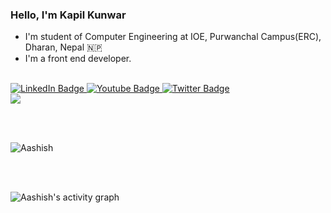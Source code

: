 ### Hello, I'm Kapil Kunwar


- I'm student of Computer Engineering at IOE, Purwanchal Campus(ERC), Dharan, Nepal 🇳🇵
- I'm a front end developer.

<br />
<div id="badges">
  <a href="your-linkedin-URL">
    <img src="https://img.shields.io/badge/LinkedIn-blue?style=for-the-badge&logo=linkedin&logoColor=white" alt="LinkedIn Badge"/>
  </a>
  <a href="your-youtube-URL">
    <img src="https://img.shields.io/badge/YouTube-red?style=for-the-badge&logo=youtube&logoColor=white" alt="Youtube Badge"/>
  </a>
  <a href="your-twitter-URL">
    <img src="https://img.shields.io/badge/Twitter-blue?style=for-the-badge&logo=twitter&logoColor=white" alt="Twitter Badge"/>
  </a>
</div>

 <img align="center" src="https://github-readme-stats.vercel.app/api/top-langs/?username=undef125&layout=compact&langs_count=8&theme=dark" />

<br/><br/>
<p><img align="center" src="https://github-readme-streak-stats.herokuapp.com/?user=undef125&theme=dark" alt="Aashish" /></p>
<br/><br/>

<p><img align="center" src="https://activity-graph.herokuapp.com/graph?username=undef125&theme=dracula" alt="Aashish's activity graph" /></p>
<br>



